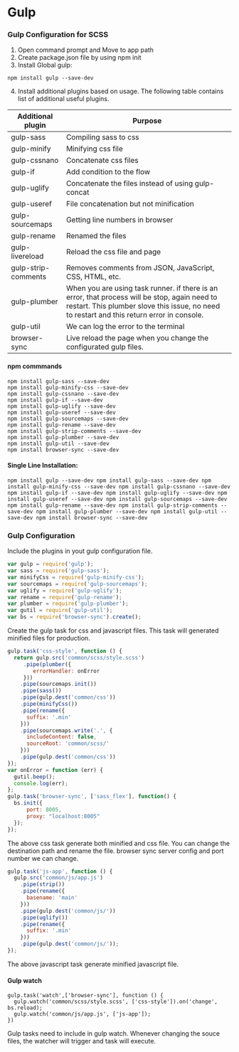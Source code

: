 # Gulp

### Gulp Configuration for SCSS

1. Open command prompt and Move to app path
2. Create package.json file by using npm init
3. Install Global gulp:
```
npm install gulp --save-dev
```
4. Install additional plugins based on usage. The following table contains list of additional useful plugins.

Additional plugin | Purpose 
---|---
gulp-sass | Compiling sass to css 
gulp-minify | Minifying css file 
gulp-cssnano | Concatenate css files 
gulp-if | Add condition to the flow 
gulp-uglify | Concatenate the files instead of using gulp-concat 
gulp-useref | File concatenation but not minification 
gulp-sourcemaps | Getting line numbers in browser 
gulp-rename | Renamed the files 
gulp-livereload | Reload the css file and page 
gulp-strip-comments | Removes comments from JSON, JavaScript, CSS, HTML, etc.
gulp-plumber | When you are using task runner. if there is an error, that process will be stop, again need to restart. This plumber slove this issue, no need to restart and this return error in console.
gulp-util |  We can log the error to the terminal
browser-sync | Live reload the page when you change the configurated gulp files.
#### npm commmands
~~~
npm install gulp-sass --save-dev 
npm install gulp-minify-css --save-dev 
npm install gulp-cssnano --save-dev 
npm install gulp-if --save-dev 
npm install gulp-uglify --save-dev 
npm install gulp-useref --save-dev 
npm install gulp-sourcemaps --save-dev 
npm install gulp-rename --save-dev 
npm install gulp-strip-comments --save-dev
npm install gulp-plumber --save-dev 
npm install gulp-util --save-dev 
npm install browser-sync --save-dev 
~~~

#### Single Line Installation:
~~~
npm install gulp --save-dev npm install gulp-sass --save-dev npm install gulp-minify-css --save-dev npm install gulp-cssnano --save-dev npm install gulp-if --save-dev npm install gulp-uglify --save-dev npm install gulp-useref --save-dev npm install gulp-sourcemaps --save-dev npm install gulp-rename --save-dev npm install gulp-strip-comments --save-dev npm install gulp-plumber --save-dev npm install gulp-util --save-dev npm install browser-sync --save-dev 
~~~

### Gulp Configuration

Include the plugins in yout gulp configuration file.

```javascript
var gulp = require('gulp');
var sass = require('gulp-sass');
var minifyCss = require('gulp-minify-css');
var sourcemaps = require('gulp-sourcemaps');
var uglify = require('gulp-uglify');
var rename = require('gulp-rename');
var plumber = require('gulp-plumber');
var gutil = require('gulp-util');
var bs = require('browser-sync').create();
```

Create the gulp task for css and javascript files. This task will generated minified files for production.

```javascript
gulp.task('css-style', function () {
  return gulp.src('common/scss/style.scss')
	 .pipe(plumber({
		errorHandler: onError
	 }))
    .pipe(sourcemaps.init())
    .pipe(sass())
    .pipe(gulp.dest('common/css'))
    .pipe(minifyCss())
    .pipe(rename({
      suffix: '.min'
    }))
    .pipe(sourcemaps.write('.', {
      includeContent: false,
      sourceRoot: 'common/scss/'
    }))
    .pipe(gulp.dest('common/css'))
});
var onError = function (err) {
  gutil.beep();
  console.log(err);
};
gulp.task('browser-sync', ['sass_flex'], function() {
  bs.init({
      port: 8005,
      proxy: "localhost:8005" 
  });
});
```

The above css task generate both minified and css file. You can change the destination path and rename the file.
browser sync server config and port number we can change.

```javascript
gulp.task('js-app', function () {
  gulp.src('common/js/app.js')
	.pipe(strip())
    .pipe(rename({
      basename: 'main'
    }))
	.pipe(gulp.dest('common/js/'))
    .pipe(uglify())
    .pipe(rename({
      suffix: '.min'
    }))
    .pipe(gulp.dest('common/js/'));
});
```
The above javascript task generate minified javascript file.

#### Gulp watch
```
gulp.task('watch',['browser-sync'], function () {
  gulp.watch('common/scss/style.scss', ['css-style']).on('change', bs.reload);
  gulp.watch('common/js/app.js', ['js-app']);
})
```

Gulp tasks need to include in gulp watch. Whenever changing the souce files, the watcher will trigger and task will execute.
